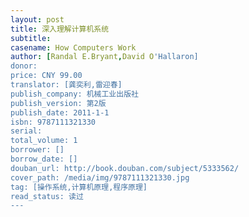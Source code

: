 ```yaml
---
layout: post
title: 深入理解计算机系统
subtitle:
casename: How Computers Work
author: [Randal E.Bryant,David O'Hallaron]
donor: 
price: CNY 99.00
translator: [龚奕利,雷迎春]
publish_company: 机械工业出版社
publish_version: 第2版
publish_date: 2011-1-1
isbn: 9787111321330
serial: 
total_volume: 1
borrower: []
borrow_date: []
douban_url: http://book.douban.com/subject/5333562/
cover_path: /media/img/9787111321330.jpg
tag: [操作系统,计算机原理,程序原理]
read_status: 读过
---
```

